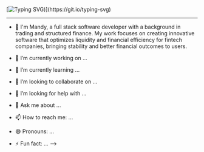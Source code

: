 [![Typing SVG](https://readme-typing-svg.demolab.com?font=Bold+600&size=25&duration=2000&color=4485D7&vCenter=true&multiline=true&repeat=false&width=700&height=100&separator=%3C&lines=Hello+there!+Welcome+to+my+Github+;))](https://git.io/typing-svg)

---
- 👋 I'm Mandy, a full stack software developer with a background in trading and structured finance. My work focuses on creating innovative software that optimizes liquidity and financial efficiency for fintech companies, bringing stability and better financial outcomes to users.




- 🔭 I’m currently working on ...
- 🌱 I’m currently learning ...
- 👯 I’m looking to collaborate on ...
- 🤔 I’m looking for help with ...
- 💬 Ask me about ...
- 📫 How to reach me: ...
- 😄 Pronouns: ...
- ⚡ Fun fact: ...
-->
